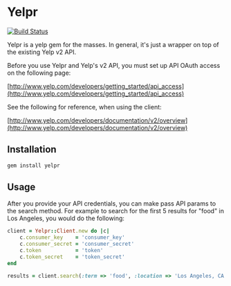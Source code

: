 Yelpr
===========

[![Build Status](https://secure.travis-ci.org/justinbeltran/yelpr.png)](http://travis-ci.org/justinbeltran/yelpr)

Yelpr is a yelp gem for the masses.  In general, it's just a wrapper on top of the existing Yelp v2 API.

Before you use Yelpr and Yelp's v2 API, you must set up API OAuth access on the following page:

[http://www.yelp.com/developers/getting_started/api_access](http://www.yelp.com/developers/getting_started/api_access)

See the following for reference, when using the client:

[http://www.yelp.com/developers/documentation/v2/overview](http://www.yelp.com/developers/documentation/v2/overview)

Installation
------------
```bash
gem install yelpr
```

Usage
------------

After you provide your API credentials, you can make pass API params to
the search method.  For example to search for the first 5 results for
"food" in Los Angeles, you would do the following:

```ruby
client = Yelpr::Client.new do |c|
	c.consumer_key    = 'consumer_key'
	c.consumer_secret = 'consumer_secret'
	c.token           = 'token'
	c.token_secret    = 'token_secret'
end

results = client.search(:term => 'food', :location => 'Los Angeles, CA', :limit => 5)
```
